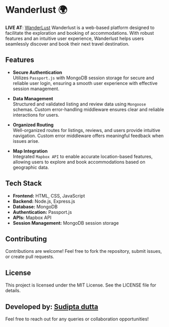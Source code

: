 # Wanderlust 🌍
**LIVE AT**: [WanderLust](https://wanderlust-soyx.onrender.com/listings)
Wanderlust is a web-based platform designed to facilitate the exploration and booking of accommodations. With robust features and an intuitive user experience, Wanderlust helps users seamlessly discover and book their next travel destination.

## Features

- **Secure Authentication**  
  Utilizes `Passport.js` with MongoDB session storage for secure and reliable user login, ensuring a smooth user experience with effective session management.

- **Data Management**  
  Structured and validated listing and review data using `Mongoose` schemas. Custom error-handling middleware ensures clear and reliable interactions for users.

- **Organized Routing**  
  Well-organized routes for listings, reviews, and users provide intuitive navigation. Custom error middleware offers meaningful feedback when issues arise.

- **Map Integration**  
  Integrated `Mapbox API` to enable accurate location-based features, allowing users to explore and book accommodations based on geographic data.


## Tech Stack

- **Frontend:** HTML, CSS, JavaScript  
- **Backend:** Node.js, Express.js  
- **Database:** MongoDB  
- **Authentication:** Passport.js  
- **APIs:** Mapbox API  
- **Session Management:** MongoDB session storage

## Contributing
Contributions are welcome! Feel free to fork the repository, submit issues, or create pull requests.

## License
This project is licensed under the MIT License. See the LICENSE file for details.

## Developed by: [Sudipta dutta](https://github.com/sudiptadutta99)

Feel free to reach out for any queries or collaboration opportunities!
